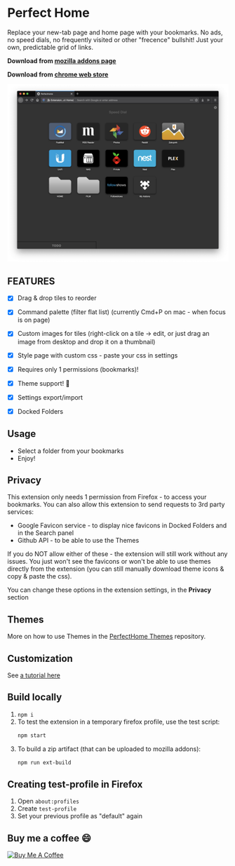 # Perfect Home
Replace your new-tab page and home page with your bookmarks.
No ads, no speed dials, no frequently visited or other "frecence" bullshit!
Just your own, predictable grid of links.

**Download from [mozilla addons page](https://addons.mozilla.org/en-US/firefox/addon/perfect-home/)**

**Download from [chrome web store](https://chrome.google.com/webstore/detail/hdekbnedodfockfppllkaaahaibfgcaj)**


**[![Screenshot](_stuff/screen-main.png)](https://addons.mozilla.org/en-US/firefox/addon/perfect-home/)**

## FEATURES
- [x] Drag & drop tiles to reorder
- [x] Command palette (filter flat list) (currently Cmd+P on mac - when focus is on page)
- [x] Custom images for tiles (right-click on a tile -> edit, or just drag an image from desktop and drop it on a thumbnail)
- [x] Style page with custom css - paste your css in settings
- [x] Requires only 1 permissions (bookmarks)!
- [x] Theme support! :tada:
- [x] Settings export/import
- [x] Docked Folders


## Usage
- Select a folder from your bookmarks
- Enjoy!


## Privacy
This extension only needs 1 permission from Firefox - to access your bookmarks.
You can also allow this extension to send requests to 3rd party services:
- Google Favicon service - to display nice favicons in Docked Folders and in the Search panel
- Github API - to be able to use the Themes

If you do NOT allow either of these - the extension will still work without any issues. You just won't see the favicons or won't be able to use themes directly from the extension (you can still manually download theme icons & copy & paste the css).

You can change these options in the extension settings, in the **Privacy** section


## Themes
More on how to use Themes in the [PerfectHome Themes](https://github.com/perfect-things/perfect-home-themes#perfect-home---themes) repository.


## Customization
See [a tutorial here](customization-tutorial.md)



## Build locally
1. `npm i`
2. To test the extension in a temporary firefox profile, use the test script:
    ```sh
    npm start
    ```
3. To build a zip artifact (that can be uploaded to mozilla addons):
    ```sh
    npm run ext-build
    ```

## Creating test-profile in Firefox
1. Open `about:profiles`
2. Create `test-profile`
3. Set your previous profile as "default" again


## Buy me a coffee :smile:
<a href="https://www.buymeacoffee.com/tborychowski" target="_blank"><img height="60" width="217" src="https://cdn.buymeacoffee.com/buttons/v2/default-green.png" alt="Buy Me A Coffee" style="height: 60px !important;width: 217px !important;" ></a>

